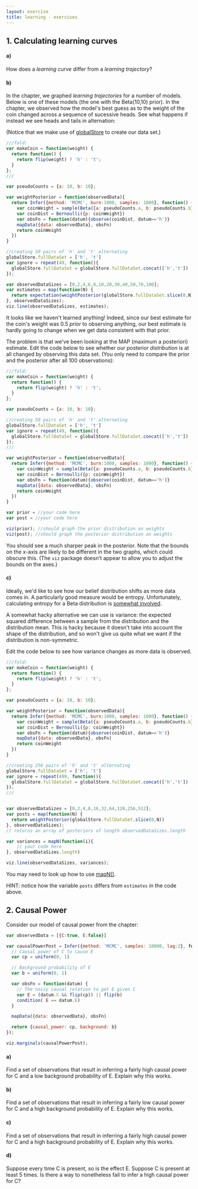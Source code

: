 ```yaml
---
layout: exercise
title: learning - exercises
---
```


## 1. Calculating learning curves

#### a)

How does a *learning curve* differ from a *learning trajectory*?

#### b)

In the chapter, we graphed *learning trajectories* for a number of models. Below is one of these models (the one with the Beta(10,10) prior). In the chapter, we observed how the model's best guess as to the weight of the coin changed across a sequence of sucessive heads. See what happens if instead we see heads and tails in alternation:

(Notice that we make use of [globalStore](https://webppl.readthedocs.io/en/master/globalstore.html) to create our data set.)

~~~~js
///fold:
var makeCoin = function(weight) {
  return function() {
    return flip(weight) ? 'h' : 't';
  }
};
///

var pseudoCounts = {a: 10, b: 10};

var weightPosterior = function(observedData){
  return Infer({method: 'MCMC', burn:1000, samples: 1000}, function() {
    var coinWeight = sample(Beta({a: pseudoCounts.a, b: pseudoCounts.b}))
    var coinDist = Bernoulli({p: coinWeight})
    var obsFn = function(datum){observe(coinDist, datum=='h')}
    mapData({data: observedData}, obsFn)
    return coinWeight
  })
}

//creating 50 pairs of 'h' and 't' alternating
globalStore.fullDataSet = ['h', 't']
var ignore = repeat(49, function(){
  globalStore.fullDataSet = globalStore.fullDataSet.concat(['h','t'])
});

var observedDataSizes = [0,2,4,6,8,10,20,30,40,50,70,100];
var estimates = map(function(N) {
  return expectation(weightPosterior(globalStore.fullDataSet.slice(0,N)))
}, observedDataSizes);
viz.line(observedDataSizes, estimates);
~~~~

It looks like we haven't learned anything! Indeed, since our best estimate for the coin's weight was 0.5 *prior* to observing anything, our best estimate is hardly going to change when we get data consistent with that prior.

The problem is that we've been looking at the MAP (maximum a posteriori) estimate. Edit the code below to see whether our posterior *distribution* is at all changed by observing this data set. (You only need to compare the prior and the posterior after all 100 observations):

~~~~js
///fold:
var makeCoin = function(weight) {
  return function() {
    return flip(weight) ? 'h' : 't';
  }
};

var pseudoCounts = {a: 10, b: 10};

//creating 50 pairs of 'h' and 't' alternating
globalStore.fullDataSet = ['h', 't']
var ignore = repeat(49, function(){
  globalStore.fullDataSet = globalStore.fullDataSet.concat(['h','t'])
});
///

var weightPosterior = function(observedData){
  return Infer({method: 'MCMC', burn:1000, samples: 1000}, function() {
    var coinWeight = sample(Beta({a: pseudoCounts.a, b: pseudoCounts.b}))
    var coinDist = Bernoulli({p: coinWeight})
    var obsFn = function(datum){observe(coinDist, datum=='h')}
    mapData({data: observedData}, obsFn)
    return coinWeight
  })
}

var prior = //your code here
var post = //your code here

viz(prior); //should graph the prior distribution on weights
viz(post); //should graph the posterior distribution on weights
~~~~

You should see a much sharper peak in the posterior. Note that the bounds on the x-axis are likely to be different in the two graphs, which could obscure this. (The `viz` package doesn't appear to allow you to adjust the bounds on the axes.)

#### c)

Ideally, we'd like to see how our belief distribution shifts as more data comes in. A particularly good measure would be entropy. Unfortunately, calculating entropy for a Beta distribution is [somewhat involved](https://en.wikipedia.org/wiki/Beta_distribution#Quantities_of_information_(entropy)). 

A somewhat hacky alternative we can use is variance: the expected squared difference between a sample from the distribution and the distribution mean. This is hacky because it doesn't take into account the shape of the distribution, and so won't give us quite what we want if the distribution is non-symmetric. 

Edit the code below to see how variance changes as more data is observed. 

~~~~js
///fold:
var makeCoin = function(weight) {
  return function() {
    return flip(weight) ? 'h' : 't';
  }
};

var pseudoCounts = {a: 10, b: 10};

var weightPosterior = function(observedData){
  return Infer({method: 'MCMC', burn:1000, samples: 1000}, function() {
    var coinWeight = sample(Beta({a: pseudoCounts.a, b: pseudoCounts.b}))
    var coinDist = Bernoulli({p: coinWeight})
    var obsFn = function(datum){observe(coinDist, datum=='h')}
    mapData({data: observedData}, obsFn)
    return coinWeight
  })
}

//creating 256 pairs of 'h' and 't' alternating
globalStore.fullDataSet = ['h', 't']
var ignore = repeat(499, function(){
  globalStore.fullDataSet = globalStore.fullDataSet.concat(['h','t'])
});
///


var observedDataSizes = [0,2,4,8,16,32,64,128,256,512];
var posts = map(function(N) {
  return weightPosterior(globalStore.fullDataSet.slice(0,N))
}, observedDataSizes); 
// returns an array of posteriors of length observedDataSizes.length

var variances = mapN(function(i){
	// your code here
}, observedDataSizes.length)

viz.line(observedDataSizes, variances);
~~~~

You may need to look up how to use [mapN()](https://webppl.readthedocs.io/en/master/functions/arrays.html?highlight=mapN).

HINT: notice how the variable `posts` differs from `estimates` in the code above.

## 2. Causal Power

Consider our model of causal power from the chapter:

~~~~js
var observedData = [{C:true, E:false}]

var causalPowerPost = Infer({method: 'MCMC', samples: 10000, lag:2}, function() {
  // Causal power of C to cause E
  var cp = uniform(0, 1)

  // Background probability of E
  var b = uniform(0, 1)

  var obsFn = function(datum) {
    // The noisy causal relation to get E given C
    var E = (datum.C && flip(cp)) || flip(b)
    condition( E == datum.E)
  }

  mapData({data: observedData}, obsFn)

  return {causal_power: cp, background: b}
});

viz.marginals(causalPowerPost);
~~~~

#### a)

Find a set of observations that result in inferring a fairly high causal power for C and a low background probability of E. Explain why this works.

#### b)

Find a set of observations that result in inferring a fairly low causal power for C and a high background probability of E. Explain why this works.

#### c)

Find a set of observations that result in inferring a fairly high causal power for C and a high background probability of E. Explain why this works.

#### d)

Suppose every time C is present, so is the effect E. Suppose C is present at least 5 times. Is there a way to nonetheless fail to infer a high causal power for C? 

